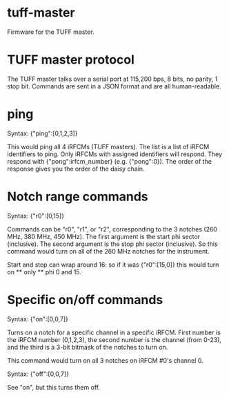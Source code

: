 # tuff-master

Firmware for the TUFF master.

# TUFF master protocol

The TUFF master talks over a serial port at 115,200 bps, 8 bits, no parity, 1 stop bit. Commands are sent in a JSON format and are all human-readable.

# ping

Syntax: {"ping":[0,1,2,3]}

This would ping all 4 iRFCMs (TUFF masters). The list is a list of iRFCM identifiers to ping. Only iRFCMs with assigned identifiers will respond. They respond with {"pong":irfcm_number} (e.g. {"pong":0}). The order of the response gives you the order of the daisy chain.

# Notch range commands

Syntax: {"r0":[0,15]}

Commands can be "r0", "r1", or "r2", corresponding to the 3 notches (260 MHz, 380 MHz, 450 MHz). The first argument is the start phi sector (inclusive). The second argument is the stop phi sector (inclusive). So this command would turn on all of the 260 MHz notches for the instrument.

Start and stop can wrap around 16: so if it was {"r0":[15,0]} this would turn on ** only ** phi 0 and 15.

# Specific on/off commands

Syntax: {"on":[0,0,7]}

Turns on a notch for a specific channel in a specific iRFCM. First number is the iRFCM number (0,1,2,3), the second number is the channel (from 0-23), and the third is a 3-bit bitmask of the notches to turn on.

This command would turn on all 3 notches on iRFCM #0's channel 0.

Syntax: {"off":[0,0,7]}

See "on", but this turns them off.

